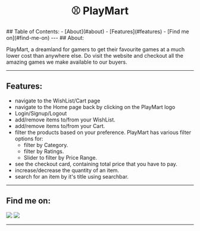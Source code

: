 <div align="center">
    <h1>⚾ PlayMart</h1>
</div>
## Table of Contents:
- [About](#about)
- [Features](#features)
- [Find me on](#find-me-on)
---
## About:

PlayMart, a dreamland for gamers to get their favourite games at a much lower cost than anywhere else. Do visit the website and checkout all the amazing games we make available to our buyers.

---

## Features:

- navigate to the WishList/Cart page
- navigate to the Home page back by clicking on the PlayMart logo
- Login/Signup/Logout
- add/remove items to/from your WishList.
- add/remove items to/from your Cart.
- filter the products based on your preference. PlayMart has various filter options for:
  - filter by Category.
  - filter by Ratings.
  - Slider to filter by Price Range.
- see the checkout card, containing total price that you have to pay.
- increase/decrease the quantity of an item.
- search for an item by it's title using searchbar.

---

## Find me on:

<a href="https://www.linkedin.com/in/hamza-rarani-2683b9192/"><img src="https://img.shields.io/badge/LinkedIn-0077B5?style=for-the-badge&logo=linkedin&logoColor=white"/></a>
<a href="https://twitter.com/Hamza7716351712"><img src="https://img.shields.io/badge/Twitter-1DA1F2?style=for-the-badge&logo=twitter&logoColor=white"/></a>

---
